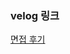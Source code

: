 ### velog 링크

[면접 후기](https://velog.io/@alswnsgur119/%EB%A9%B4%EC%A0%91%EC%8B%9C-%EB%A7%89%ED%9E%8C-%EC%A7%88%EB%AC%B8)
